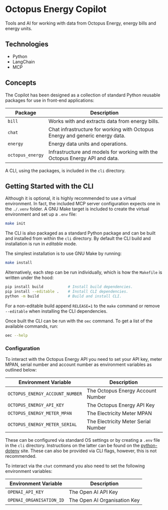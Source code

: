 # Octopus Energy Copilot

Tools and AI for working with data from Octopus Energy, energy bills and energy units.

## Technologies

* Python
* LangChain
* MCP

## Concepts

The Copilot has been designed as a collection of standard Python reusable packages for use in front-end applications:

Package | Description
-|-
`bill` | Works with and extracts data from energy bills.
`chat` | Chat infrastructure for working with Octopus Energy and generic energy data.
`energy` | Energy data units and operations.
`octopus_energy` | Infrastructure and models for working with the Octopus Energy API and data.

A CLI, using the packages, is included in the `cli` directory.

## Getting Started with the CLI

Although it is optional, it is highly recommended to use a virtual environment.  In fact, the included MCP server configuration expects one in the `./.venv` folder.  A GNU Make target is included to create the virtual environment and set up a `.env` file:

```bash
make init
```

The CLI is also packaged as a standard Python package and can be built and installed from within the `cli` directory.  By default the CLI build and installation is run in _editable_ mode.

The simplest installation is to use GNU Make by running:

```bash
make install
```

Alternatively, each step can be run individually, which is how the `Makefile` is written under the hood:

```bash
pip install build           # Install build dependencies.
pip install --editable .    # Install CLI dependencies.
python -m build             # Build and install CLI.
```

For a non-editable build append `RELEASE=1` to the `make` command or remove `--editable` when installing the CLI dependencies.

Once built the CLI can be run with the `oec` command.  To get a list of the available commands, run:

```bash
oec --help
```

### Configuration

To interact with the Octopus Energy API you need to set your API key, meter MPAN, serial number and account number as environment variables as outlined below:

Environment Variable | Description
-|-
`OCTOPUS_ENERGY_ACCOUNT_NUMBER` | The Octopus Energy Account Number
`OCTOPUS_ENERGY_API_KEY` | The Octopus Energy API Key
`OCTOPUS_ENERGY_METER_MPAN` | The Electricity Meter MPAN
`OCTOPUS_ENERGY_METER_SERIAL` | The Electricity Meter Serial Number

These can be configured via standard OS settings or by creating a `.env` file in the `cli` directory.  Instructions on the latter can be found on the [python-dotenv](https://pypi.org/project/python-dotenv/) site.  These can also be provided via CLI flags, however, this is not recommended.

To interact via the `chat` command you also need to set the following environment variables:

Environment Variable | Description
-|-
`OPENAI_API_KEY` | The Open AI API Key
`OPENAI_ORGANISATION_ID` | The Open AI Organisation Key